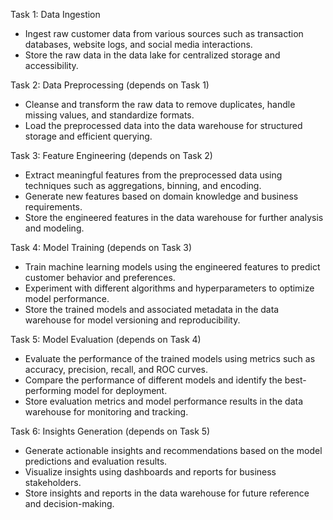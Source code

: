 Task 1: Data Ingestion
   - Ingest raw customer data from various sources such as transaction databases, website logs, and social media interactions.
   - Store the raw data in the data lake for centralized storage and accessibility.

Task 2: Data Preprocessing (depends on Task 1)
   - Cleanse and transform the raw data to remove duplicates, handle missing values, and standardize formats.
   - Load the preprocessed data into the data warehouse for structured storage and efficient querying.

Task 3: Feature Engineering (depends on Task 2)
   - Extract meaningful features from the preprocessed data using techniques such as aggregations, binning, and encoding.
   - Generate new features based on domain knowledge and business requirements.
   - Store the engineered features in the data warehouse for further analysis and modeling.

Task 4: Model Training (depends on Task 3)
   - Train machine learning models using the engineered features to predict customer behavior and preferences.
   - Experiment with different algorithms and hyperparameters to optimize model performance.
   - Store the trained models and associated metadata in the data warehouse for model versioning and reproducibility.

Task 5: Model Evaluation (depends on Task 4)
   - Evaluate the performance of the trained models using metrics such as accuracy, precision, recall, and ROC curves.
   - Compare the performance of different models and identify the best-performing model for deployment.
   - Store evaluation metrics and model performance results in the data warehouse for monitoring and tracking.

Task 6: Insights Generation (depends on Task 5)
   - Generate actionable insights and recommendations based on the model predictions and evaluation results.
   - Visualize insights using dashboards and reports for business stakeholders.
   - Store insights and reports in the data warehouse for future reference and decision-making.


